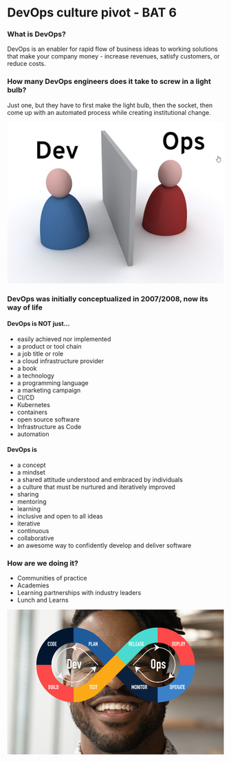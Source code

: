 # DevOps culture pivot - BAT 6


### What is DevOps?
DevOps is an enabler for rapid flow of business ideas to working solutions that make your company money - increase revenues, satisfy customers, or reduce costs.

[comment]: <DevOps is complete set of practices that automates the process between development and operation teams so they can easily build, test and release software faster and more more relaiably>

###  How many DevOps engineers does it take to screw in a light bulb?
Just one, but they have to first make the light bulb, then the socket, then come up with an automated process while creating institutional change.

![Situation today](dev-ops.png)

### DevOps was initially conceptualized in 2007/2008, now its way of life
[comment]: <In past we have discussed about successful organizations like Target and Etsy who have enhanced their posture significantly by uping their digital game, and they were able to do that by adopting DevOps culture>


#### DevOps is NOT just…
- easily achieved nor implemented
- a product or tool chain
- a job title or role
- a cloud infrastructure provider
- a book
- a technology
- a programming language
- a marketing campaign
- CI/CD
- Kubernetes
- containers
- open source software
- Infrastructure as Code
- automation

#### DevOps is 
- a concept
- a mindset
- a shared attitude understood and embraced by individuals
- a culture that must be nurtured and iteratively improved
- sharing
- mentoring
- learning
- inclusive and open to all ideas
- iterative
- continuous
- collaborative
- an awesome way to confidently develop and deliver software

### How are we doing it?
- Communities of practice
- Academies
- Learning partnerships with industry leaders
- Lunch and Learns

![Situation future](happy_DevOps.png)
